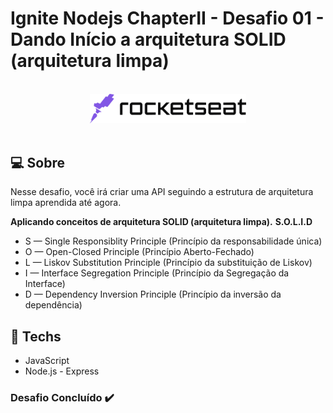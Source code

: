 # Ignite  Nodejs ChapterII - Desafio  01 - Dando Início a arquitetura SOLID (arquitetura limpa)


<div align="center">
  <br>
  <img alt="Logo" width="250px" src="https://raw.githubusercontent.com/Rocketseat/awesome/master/assets/logo_rocketseat.png" />
  <br>
  <br>
</div>

## :computer: Sobre  
Nesse desafio, você irá criar uma API seguindo a estrutura de arquitetura limpa aprendida até agora. <br>

<strong>Aplicando conceitos de arquitetura SOLID (arquitetura limpa).</strong> 
<strong>S.O.L.I.D</strong>
<ul>
  <li>S — Single Responsiblity Principle (Princípio da responsabilidade única)</li>
  <li>O — Open-Closed Principle (Princípio Aberto-Fechado)</li>
  <li>L — Liskov Substitution Principle (Princípio da substituição de Liskov)</li>
  <li>I — Interface Segregation Principle (Princípio da Segregação da Interface)</li>
  <li> D — Dependency Inversion Principle (Princípio da inversão da dependência)</li>
</ul>


## 🚀 Techs

<ul>
  <li>JavaScript</li>
  <li>Node.js - Express</li>
</ul>

### Desafio Concluído ✔️


 
